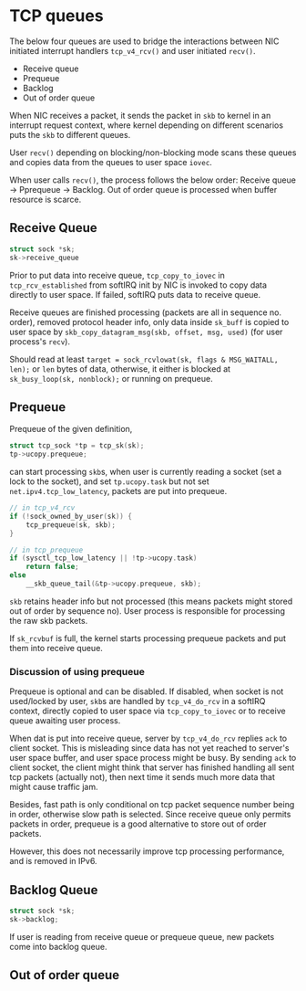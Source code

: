 # TCP queues 

The below four queues are used to bridge the interactions between NIC initiated interrupt handlers `tcp_v4_rcv()` and user initiated `recv()`. 

* Receive queue
* Prequeue
* Backlog
* Out of order queue

When NIC receives a packet, it sends the packet in `skb` to kernel in an interrupt request context, where kernel depending on different scenarios puts the `skb` to different queues. 

User `recv()` depending on blocking/non-blocking mode scans these queues and copies data from the queues to user space `iovec`. 

When user calls `recv()`, the process follows the below order: Receive queue -> Pprequeue -> Backlog. Out of order queue is processed when buffer resource is scarce.

## Receive Queue 

```cpp
struct sock *sk; 
sk->receive_queue
```

Prior to put data into receive queue, `tcp_copy_to_iovec` in `tcp_rcv_established` from softIRQ init by NIC is invoked to copy data directly to user space. If failed, softIRQ puts data to receive queue. 

Receive queues are finished processing (packets are all in sequence no. order), removed protocol header info, only data inside `sk_buff` is copied to user space by `skb_copy_datagram_msg(skb, offset, msg, used)` (for user process's `recv`).

Should read at least `target = sock_rcvlowat(sk, flags & MSG_WAITALL, len);` or `len` bytes of data, otherwise, it either is blocked at `sk_busy_loop(sk, nonblock);` or running on prequeue.

## Prequeue  

Prequeue of the given definition,
```cpp
struct tcp_sock *tp = tcp_sk(sk);
tp->ucopy.prequeue;
```
can start processing `skb`s, when user is currently reading a socket (set a lock to the socket), and set `tp.ucopy.task` but not set `net.ipv4.tcp_low_latency`, packets are put into prequeue.

```cpp
// in tcp_v4_rcv
if (!sock_owned_by_user(sk)) {
    tcp_prequeue(sk, skb);
}

// in tcp_prequeue
if (sysctl_tcp_low_latency || !tp->ucopy.task)
    return false;
else
    __skb_queue_tail(&tp->ucopy.prequeue, skb);    
```

`skb` retains header info but not processed (this means packets might stored out of order by sequence no). User process is responsible for processing the raw skb packets.

If `sk_rcvbuf` is full, the kernel starts processing prequeue packets and put them into receive queue. 

### Discussion of using prequeue

Prequeue is optional and can be disabled. If disabled, when socket is not used/locked by user, `skb`s are handled by `tcp_v4_do_rcv` in a softIRQ context, directly copied to user space via `tcp_copy_to_iovec` or to receive queue awaiting user process.

When dat is put into receive queue, server by `tcp_v4_do_rcv` replies `ack` to client socket. This is misleading since data has not yet reached to server's user space buffer, and user space process might be busy. By sending `ack` to client socket, the client might think that server has finished handling all sent tcp packets (actually not), then next time it sends much more data that might cause traffic jam.  

Besides, fast path is only conditional on tcp packet sequence number being in order, otherwise slow path is selected. Since receive queue only permits packets in order, prequeue is a good alternative to store out of order packets.

However, this does not necessarily improve tcp processing performance, and is removed in IPv6.

## Backlog Queue

```cpp
struct sock *sk; 
sk->backlog;
```

If user is reading from receive queue or prequeue queue, new packets come into backlog queue.

## Out of order queue  


